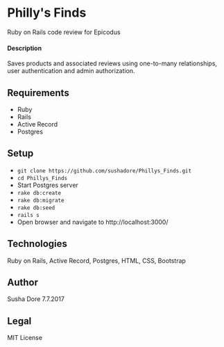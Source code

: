 # Philly's Finds

Ruby on Rails code review for Epicodus


#### Description
Saves products and associated reviews using one-to-many relationships, user authentication and admin authorization.

## Requirements
  * Ruby
  * Rails
  * Active Record
  * Postgres

## Setup

  * `git clone https://github.com/sushadore/Phillys_Finds.git`
  * `cd Phillys_Finds`
  * Start Postgres server
  * `rake db:create`
  * `rake db:migrate`
  * `rake db:seed`
  * `rails s`
  * Open browser and navigate to http://localhost:3000/

## Technologies
Ruby on Rails, Active Record, Postgres, HTML, CSS, Bootstrap
## Author
Susha Dore 7.7.2017
## Legal
MIT License
